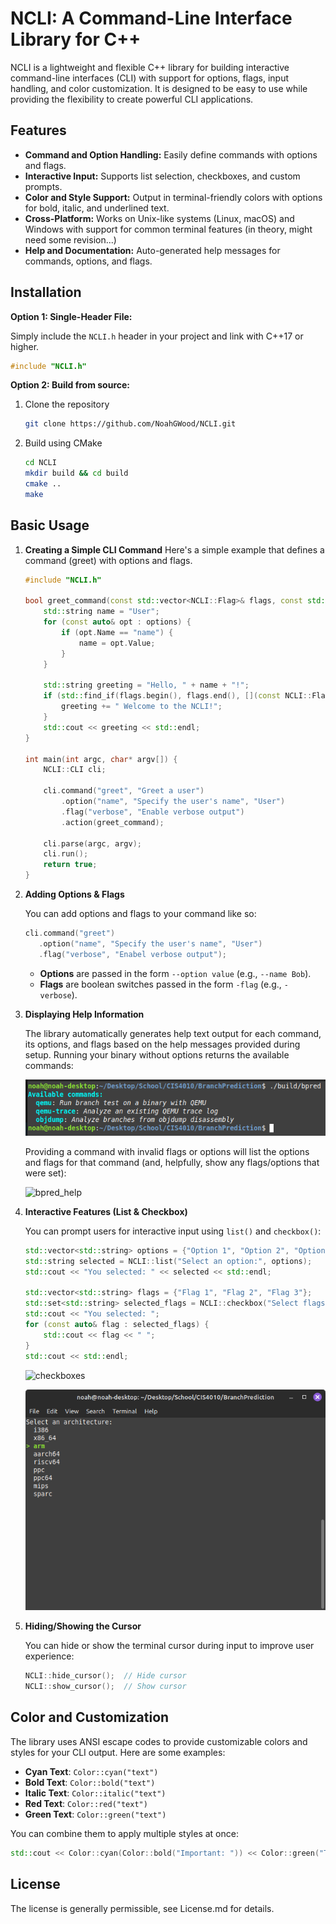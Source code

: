 # NCLI: A Command-Line Interface Library for C++
NCLI is a lightweight and flexible C++ library for building interactive command-line interfaces (CLI) with support for options, flags, input handling, and color customization. It is designed to be easy to use while providing the flexibility to create powerful CLI applications.

## Features

* **Command and Option Handling:** Easily define commands with options and flags.
* **Interactive Input:** Supports list selection, checkboxes, and custom prompts.
* **Color and Style Support:** Output in terminal-friendly colors with options for bold, italic, and underlined text.
* **Cross-Platform:** Works on Unix-like systems (Linux, macOS) and Windows with support for common terminal features (in theory, might need some revision...)
* **Help and Documentation:** Auto-generated help messages for commands, options, and flags.

## Installation

**Option 1: Single-Header File:**

Simply include the `NCLI.h` header in your project and link with C++17 or higher.

```c++
#include "NCLI.h"
```

**Option 2: Build from source:**

1. Clone the repository
   ```sh
   git clone https://github.com/NoahGWood/NCLI.git
   ```

2. Build using CMake
   ```sh
   cd NCLI
   mkdir build && cd build
   cmake ..
   make
   ```

## Basic Usage

1. **Creating a Simple CLI Command**
   Here's a simple example that defines a command (greet) with options and flags.

   ```c++
   #include "NCLI.h"
   
   bool greet_command(const std::vector<NCLI::Flag>& flags, const std::vector<NCLI::Option>& options) {
       std::string name = "User";
       for (const auto& opt : options) {
           if (opt.Name == "name") {
               name = opt.Value;
           }
       }
   
       std::string greeting = "Hello, " + name + "!";
       if (std::find_if(flags.begin(), flags.end(), [](const NCLI::Flag& f) { return f.Name == "verbose"; }) != flags.end()) {
           greeting += " Welcome to the NCLI!";
       }
       std::cout << greeting << std::endl;
   }
   
   int main(int argc, char* argv[]) {
       NCLI::CLI cli;
   
       cli.command("greet", "Greet a user")
           .option("name", "Specify the user's name", "User")
           .flag("verbose", "Enable verbose output")
           .action(greet_command);
   
       cli.parse(argc, argv);
       cli.run();
       return true;
   }
   ```

2. **Adding Options & Flags**

   You can add options and flags to your command like so:
   ```c++
   cli.command("greet")
      .option("name", "Specify the user's name", "User")
      .flag("verbose", "Enabel verbose output");
   ```

   * **Options** are passed in the form `--option value` (e.g., `--name Bob`).
   * **Flags** are boolean switches passed in the form `-flag` (e.g., `-verbose`).

3. **Displaying Help Information**

   The library automatically generates help text output for each command, its options, and flags based on the help messages provided during setup. Running your binary without options returns the available commands:

   ![bpred_menu](./imgs/bpred_menu.png)

   Providing a command with invalid flags or options will list the options and flags for that command (and, helpfully, show any flags/options that were set):

   ![bpred_help](/home/noah/Desktop/Projects/NCLI/imgs/bpred_help.png)

   

4. **Interactive Features (List & Checkbox)**

   You can prompt users for interactive input using `list()` and `checkbox()`:

   ```c++
   std::vector<std::string> options = {"Option 1", "Option 2", "Option 3"};
   std::string selected = NCLI::list("Select an option:", options);
   std::cout << "You selected: " << selected << std::endl;
   
   std::vector<std::string> flags = {"Flag 1", "Flag 2", "Flag 3"};
   std::set<std::string> selected_flags = NCLI::checkbox("Select flags:", flags);
   std::cout << "You selected: ";
   for (const auto& flag : selected_flags) {
       std::cout << flag << " ";
   }
   std::cout << std::endl;
   ```

   ![checkboxes](/home/noah/Desktop/Projects/NCLI/imgs/checkboxes.png)

   ![example_list](./imgs/example_list.png)

5. **Hiding/Showing the Cursor**

   You can hide or show the terminal cursor during input to improve user experience:

   ```c++
   NCLI::hide_cursor();  // Hide cursor
   NCLI::show_cursor();  // Show cursor
   ```

## Color and Customization

The library uses ANSI escape codes to provide customizable colors and styles for your CLI output. Here are some examples:

* **Cyan Text**: `Color::cyan("text")`
* **Bold Text**: `Color::bold("text")`
* **Italic Text**: `Color::italic("text")`
* **Red Text**: `Color::red("text")`
* **Green Text**: `Color::green("text")`

You can combine them to apply multiple styles at once:

```c++
std::cout << Color::cyan(Color::bold("Important: ")) << Color::green("This is a highlighted message.") << std::endl;
```

## License

The license is generally permissible, see License.md for details.
